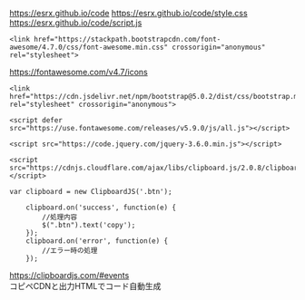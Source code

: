 https://esrx.github.io/code
https://esrx.github.io/code/style.css
https://esrx.github.io/code/script.js
```
<link href="https://stackpath.bootstrapcdn.com/font-awesome/4.7.0/css/font-awesome.min.css" crossorigin="anonymous" rel="stylesheet">
```
https://fontawesome.com/v4.7/icons
```
<link href="https://cdn.jsdelivr.net/npm/bootstrap@5.0.2/dist/css/bootstrap.min.css" rel="stylesheet" crossorigin="anonymous">
```
```
<script defer src="https://use.fontawesome.com/releases/v5.9.0/js/all.js"></script>
```

```
<script src="https://code.jquery.com/jquery-3.6.0.min.js"></script>
```

```
<script src="https://cdnjs.cloudflare.com/ajax/libs/clipboard.js/2.0.8/clipboard.min.js"></script>
```
```
var clipboard = new ClipboardJS('.btn');

    clipboard.on('success', function(e) {
        //処理内容
        $(".btn").text('copy');
    });
    clipboard.on('error', function(e) {
        //エラー時の処理
    });
```
https://clipboardjs.com/#events  
コピペCDNと出力HTMLでコード自動生成
